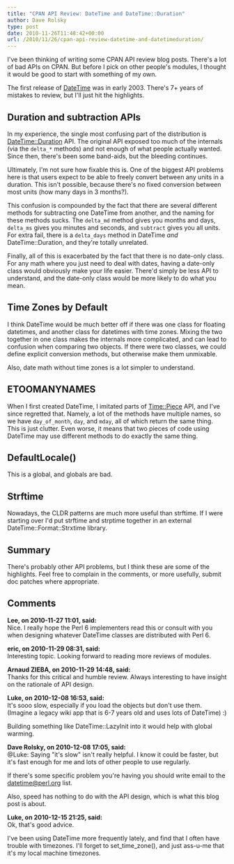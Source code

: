 ```yaml
---
title: "CPAN API Review: DateTime and DateTime::Duration"
author: Dave Rolsky
type: post
date: 2010-11-26T11:48:42+00:00
url: /2010/11/26/cpan-api-review-datetime-and-datetimeduration/
---
```


I've been thinking of writing some CPAN API review blog posts. There's a lot of bad APIs on CPAN.
But before I pick on other people's modules, I thought it would be good to start with something of
my own.

The first release of [DateTime][1] was in early 2003. There's 7+ years of mistakes to review, but
I'll just hit the highlights.

## Duration and subtraction APIs

In my experience, the single most confusing part of the distribution is [DateTime::Duration][2] API.
The original API exposed too much of the internals (via the `delta_*` methods) and not enough of
what people actually wanted. Since then, there's been some band-aids, but the bleeding continues.

Ultimately, I'm not sure how fixable this is. One of the biggest API problems here is that users
expect to be able to freely convert between any units in a duration. This isn't possible, because
there's no fixed conversion between most units (how many days in 3 months?).

This confusion is compounded by the fact that there are several different methods for subtracting
one DateTime from another, and the naming for these methods sucks. The `delta_md` method gives you
months and days, `delta_ms` gives you minutes and seconds, and `subtract` gives you all units. For
extra fail, there is a `delta_days` method in DateTime _and_ DateTime::Duration, and they're totally
unrelated.

Finally, all of this is exacerbated by the fact that there is no date-only class. For any math where
you just need to deal with dates, having a date-only class would obviously make your life easier.
There'd simply be less API to understand, and the date-only class would be more likely to do what
you mean.

## Time Zones by Default

I think DateTime would be much better off if there was one class for floating datetimes, and another
class for datetimes with time zones. Mixing the two together in one class makes the internals more
complicated, and can lead to confusion when comparing two objects. If there were two classes, we
could define explicit conversion methods, but otherwise make them unmixable.

Also, date math without time zones is a lot simpler to understand.

## ETOOMANYNAMES

When I first created DateTime, I imitated parts of [Time::Piece][3] API, and I've since regretted
that. Namely, a lot of the methods have multiple names, so we have `day_of_month`, `day`, and
`mday`, all of which return the same thing. This is just clutter. Even worse, it means that two
pieces of code using DateTime may use different methods to do exactly the same thing.

## DefaultLocale()

This is a global, and globals are bad.

## Strftime

Nowadays, the CLDR patterns are much more useful than strftime. If I were starting over I'd put
strftime and strptime together in an external DateTime::Format::Strxtime library.

## Summary

There's probably other API problems, but I think these are some of the highlights. Feel free to
complain in the comments, or more usefully, submit doc patches where appropriate.

[1]: http://search.cpan.org/dist/DateTime
[2]: http://search.cpan.org/~drolsky/DateTime-0.65/lib/DateTime/Duration.pm
[3]: http://search.cpan.org/dist/Time-Piece

## Comments

**Lee, on 2010-11-27 11:01, said:**  
Nice. I really hope the Perl 6 implementers read this or consult with you when designing whatever
DateTime classes are distributed with Perl 6.

**eric, on 2010-11-29 08:31, said:**  
Interesting topic. Looking forward to reading more reviews of modules.

**Arnaud ZIEBA, on 2010-11-29 14:48, said:**  
Thanks for this critical and humble review. Always interesting to have insight on the rationale of
API design.

**Luke, on 2010-12-08 16:53, said:**  
It's sooo slow, especially if you load the objects but don't use them. (Imagine a legacy wiki app
that is 6-7 years old and uses lots of DateTime) :)

Building something like DateTime::LazyInit into it would help with global warming.

**Dave Rolsky, on 2010-12-08 17:05, said:**  
@Luke: Saying "it's slow" isn't really helpful. I know it could be faster, but it's fast enough for
me and lots of other people to use regularly.

If there's some specific problem you're having you should write email to the <datetime@perl.org>
list.

Also, speed has nothing to do with the API design, which is what this blog post is about.

**Luke, on 2010-12-15 21:25, said:**  
Ok, that's good advice.

I've been using DateTime more frequently lately, and find that I often have trouble with timezones.
I'll forget to set_time_zone(), and just ass-u-me that it's my local machine timezones.
